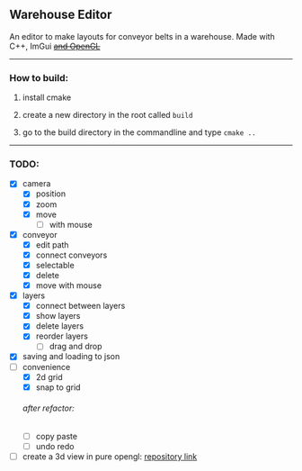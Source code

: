 ## Warehouse Editor

An editor to make layouts for conveyor belts in a warehouse. Made with C++, ImGui [~~and OpenGL~~](https://github.com/boi-one/WarehouseEditor3D/tree/3d)

---

### How to build:

1. install cmake

2. create a new directory in the root called `build`

3. go to the build directory in the commandline and type `cmake ..`

---

### TODO:
- [x] camera
    - [x] position
    - [x] zoom
    - [x] move
        - [ ] with mouse
- [x] conveyor
    - [x] edit path
    - [x] connect conveyors
    - [x] selectable
    - [x] delete
    - [x] move with mouse
- [x] layers
    - [x] connect between layers
    - [x] show layers
    - [x] delete layers
    - [x] reorder layers
        - [ ] drag and drop
- [x] saving and loading to json
- [ ] convenience
    - [x] 2d grid
    - [x] snap to grid
    ###### after refactor:
    - [ ] copy paste
    - [ ] undo  redo
- [ ] create a 3d view in pure opengl: [repository link](https://github.com/boi-one/WarehouseEditor3D)
